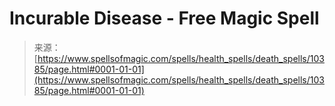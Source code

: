 <!--yml
category: 未分类
date: 2024-06-12 18:46:58
-->

# Incurable Disease - Free Magic Spell

> 来源：[https://www.spellsofmagic.com/spells/health_spells/death_spells/10385/page.html#0001-01-01](https://www.spellsofmagic.com/spells/health_spells/death_spells/10385/page.html#0001-01-01)